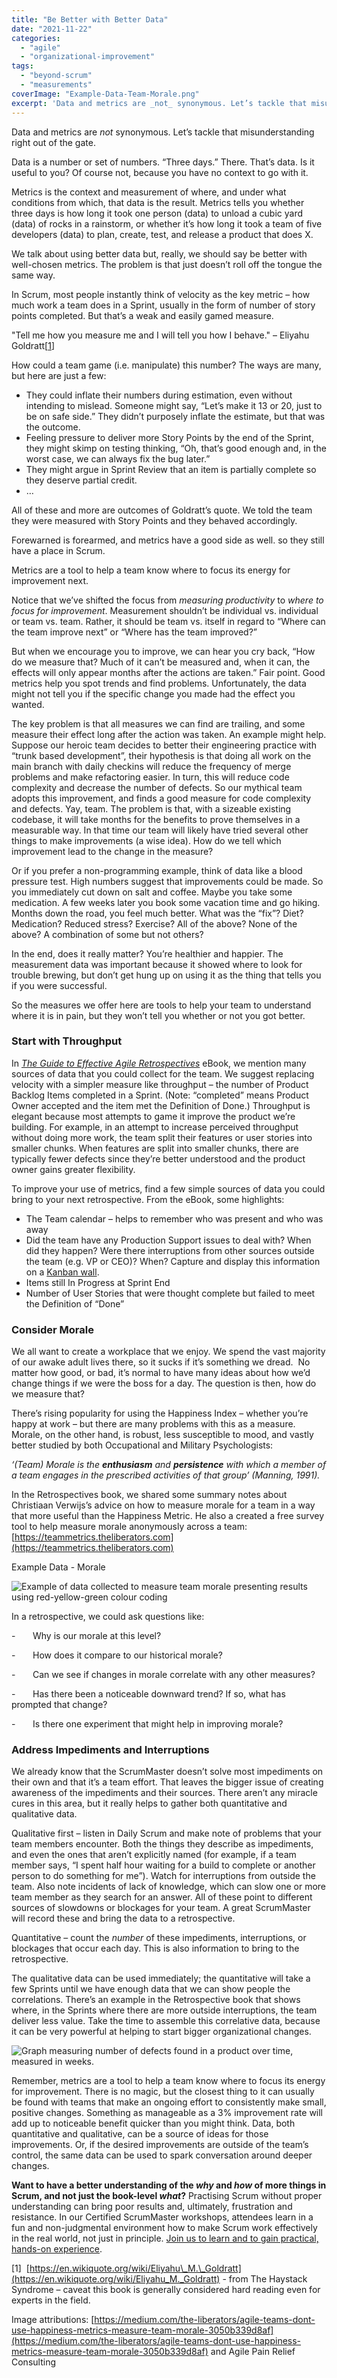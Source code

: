```yaml
---
title: "Be Better with Better Data"
date: "2021-11-22"
categories: 
  - "agile"
  - "organizational-improvement"
tags: 
  - "beyond-scrum"
  - "measurements"
coverImage: "Example-Data-Team-Morale.png"
excerpt: 'Data and metrics are _not_ synonymous. Let’s tackle that misunderstanding right out of the'
---
```


Data and metrics are _not_ synonymous. Let’s tackle that misunderstanding right out of the gate.

Data is a number or set of numbers. “Three days.” There. That’s data. Is it useful to you? Of course not, because you have no context to go with it.

Metrics is the context and measurement of where, and under what conditions from which, that data is the result. Metrics tells you whether three days is how long it took one person (data) to unload a cubic yard (data) of rocks in a rainstorm, or whether it’s how long it took a team of five developers (data) to plan, create, test, and release a product that does X.

We talk about using better data but, really, we should say be better with well-chosen metrics. The problem is that just doesn’t roll off the tongue the same way.

In Scrum, most people instantly think of velocity as the key metric – how much work a team does in a Sprint, usually in the form of number of story points completed. But that’s a weak and easily gamed measure.

"Tell me how you measure me and I will tell you how I behave." – Eliyahu Goldratt\[[1](#footnotes)\]

How could a team game (i.e. manipulate) this number? The ways are many, but here are just a few:

- They could inflate their numbers during estimation, even without intending to mislead. Someone might say, “Let’s make it 13 or 20, just to be on safe side.” They didn’t purposely inflate the estimate, but that was the outcome.
- Feeling pressure to deliver more Story Points by the end of the Sprint, they might skimp on testing thinking, “Oh, that’s good enough and, in the worst case, we can always fix the bug later.”
- They might argue in Sprint Review that an item is partially complete so they deserve partial credit.
- …

All of these and more are outcomes of Goldratt’s quote. We told the team they were measured with Story Points and they behaved accordingly.

Forewarned is forearmed, and metrics have a good side as well. so they still have a place in Scrum.

Metrics are a tool to help a team know where to focus its energy for improvement next.

Notice that we’ve shifted the focus from _measuring productivity_ to _where to focus for improvement_. Measurement shouldn’t be individual vs. individual or team vs. team. Rather, it should be team vs. itself in regard to “Where can the team improve next” or “Where has the team improved?”

But when we encourage you to improve, we can hear you cry back, “How do we measure that? Much of it can’t be measured and, when it can, the effects will only appear months after the actions are taken.” Fair point. Good metrics help you spot trends and find problems. Unfortunately, the data might not tell you if the specific change you made had the effect you wanted.

The key problem is that all measures we can find are trailing, and some measure their effect long after the action was taken. An example might help. Suppose our heroic team decides to better their engineering practice with “trunk based development”, their hypothesis is that doing all work on the main branch with daily checkins will reduce the frequency of merge problems and make refactoring easier. In turn, this will reduce code complexity and decrease the number of defects. So our mythical team adopts this improvement, and finds a good measure for code complexity and defects. Yay, team. The problem is that, with a sizeable existing codebase, it will take months for the benefits to prove themselves in a measurable way. In that time our team will likely have tried several other things to make improvements (a wise idea). How do we tell which improvement lead to the change in the measure?

Or if you prefer a non-programming example, think of data like a blood pressure test. High numbers suggest that improvements could be made. So you immediately cut down on salt and coffee. Maybe you take some medication. A few weeks later you book some vacation time and go hiking. Months down the road, you feel much better. What was the “fix”? Diet? Medication? Reduced stress? Exercise? All of the above? None of the above? A combination of some but not others?

In the end, does it really matter? You’re healthier and happier. The measurement data was important because it showed where to look for trouble brewing, but don’t get hung up on using it as the thing that tells you if you were successful.

So the measures we offer here are tools to help your team to understand where it is in pain, but they won’t tell you whether or not you got better.

### Start with Throughput

In [_The Guide to Effective Agile Retrospectives_](/guide-to-effective-agile-retrospectives) eBook, we mention many sources of data that you could collect for the team. We suggest replacing velocity with a simpler measure like throughput – the number of Product Backlog Items completed in a Sprint. (Note: “completed” means Product Owner accepted and the item met the Definition of Done.) Throughput is elegant because most attempts to game it improve the product we’re building. For example, in an attempt to increase perceived throughput without doing more work, the team split their features or user stories into smaller chunks. When features are split into smaller chunks, there are typically fewer defects since they’re better understood and the product owner gains greater flexibility.

To improve your use of metrics, find a few simple sources of data you could bring to your next retrospective. From the eBook, some highlights:

- The Team calendar – helps to remember who was present and who was away
- Did the team have any Production Support issues to deal with? When did they happen? Were there interruptions from other sources outside the team (e.g. VP or CEO)? When? Capture and display this information on a [Kanban wall](/blog/kanban-portfolio-view-continued).
- Items still In Progress at Sprint End
- Number of User Stories that were thought complete but failed to meet the Definition of “Done”

### Consider Morale

We all want to create a workplace that we enjoy. We spend the vast majority of our awake adult lives there, so it sucks if it’s something we dread.  No matter how good, or bad, it’s normal to have many ideas about how we’d change things if we were the boss for a day. The question is then, how do we measure that?

There’s rising popularity for using the Happiness Index – whether you’re happy at work – but there are many problems with this as a measure. Morale, on the other hand, is robust, less susceptible to mood, and vastly better studied by both Occupational and Military Psychologists:

_‘(Team) Morale is the **enthusiasm** and **persistence** with which a member of a team engages in the prescribed activities of that group’ (Manning, 1991)._

In the Retrospectives book, we shared some summary notes about Christiaan Verwijs’s advice on how to measure morale for a team in a way that more useful than the Happiness Metric. He also a created a free survey tool to help measure morale anonymously across a team: [https://teammetrics.theliberators.com](https://teammetrics.theliberators.com)

Example Data - Morale

![Example of data collected to measure team morale presenting results using red-yellow-green colour coding](src/content/blog/be-better-with-better-data/images/Example-Data-Team-Morale-1024x534.png)

In a retrospective, we could ask questions like:

\-       Why is our morale at this level?

\-       How does it compare to our historical morale?

\-       Can we see if changes in morale correlate with any other measures?

\-       Has there been a noticeable downward trend? If so, what has prompted that change?

\-       Is there one experiment that might help in improving morale?

### Address Impediments and Interruptions

We already know that the ScrumMaster doesn’t solve most impediments on their own and that it’s a team effort. That leaves the bigger issue of creating awareness of the impediments and their sources. There aren’t any miracle cures in this area, but it really helps to gather both quantitative and qualitative data.

Qualitative first – listen in Daily Scrum and make note of problems that your team members encounter. Both the things they describe as impediments, and even the ones that aren’t explicitly named (for example, if a team member says, “I spent half hour waiting for a build to complete or another person to do something for me”). Watch for interruptions from outside the team. Also note incidents of lack of knowledge, which can slow one or more team member as they search for an answer. All of these point to different sources of slowdowns or blockages for your team. A great ScrumMaster will record these and bring the data to a retrospective.

Quantitative – count the _number_ of these impediments, interruptions, or blockages that occur each day. This is also information to bring to the retrospective.

The qualitative data can be used immediately; the quantitative will take a few Sprints until we have enough data that we can show people the correlations. There’s an example in the Retrospective book that shows where, in the Sprints where there are more outside interruptions, the team deliver less value. Take the time to assemble this correlative data, because it can be very powerful at helping to start bigger organizational changes.

![Graph measuring number of defects found in a product over time, measured in weeks.](src/content/blog/be-better-with-better-data/images/Example-Data-Quality-1024x574.jpg)

Remember, metrics are a tool to help a team know where to focus its energy for improvement. There is no magic, but the closest thing to it can usually be found with teams that make an ongoing effort to consistently make small, positive changes. Something as manageable as a 3% improvement rate will add up to noticeable benefit quicker than you might think. Data, both quantitative and qualitative, can be a source of ideas for those improvements. Or, if the desired improvements are outside of the team’s control, the same data can be used to spark conversation around deeper changes.

**Want to have a better understanding of the _why_ and _how_ of more things in Scrum, and not just the book-level _what_?** Practising Scrum without proper understanding can bring poor results and, ultimately, frustration and resistance. In our Certified ScrumMaster workshops, attendees learn in a fun and non-judgmental environment how to make Scrum work effectively in the real world, not just in principle. [Join us to learn and to gain practical, hands-on experience](/certified-scrummaster-csm-training).

\[1\]  [https://en.wikiquote.org/wiki/Eliyahu\_M.\_Goldratt](https://en.wikiquote.org/wiki/Eliyahu_M._Goldratt) - from The Haystack Syndrome – caveat this book is generally considered hard reading even for experts in the field.

Image attributions: [https://medium.com/the-liberators/agile-teams-dont-use-happiness-metrics-measure-team-morale-3050b339d8af](https://medium.com/the-liberators/agile-teams-dont-use-happiness-metrics-measure-team-morale-3050b339d8af) and Agile Pain Relief Consulting

